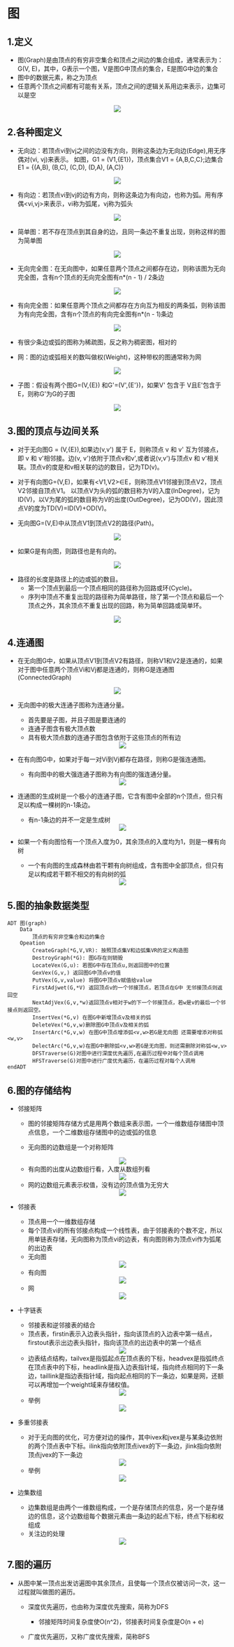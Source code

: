 # 图
## 1.定义
+ 图(Graph)是由顶点的有穷非空集合和顶点之间边的集合组成，通常表示为：G(V, E)，其中，G表示一个图，V是图G中顶点的集合，E是图G中边的集合
+ 图中的数据元素，称之为顶点
+ 任意两个顶点之间都有可能有关系，顶点之间的逻辑关系用边来表示，边集可以是空

<div align=center><img src="https://github.com/Upmerge/Daily/blob/master/1.DataStructuresAndAlgorithms/0.DataStructures/0.Note/image/45.PNG"/></div>

## 2.各种图定义
+ 无向边：若顶点vi到vj之间的边没有方向，则称这条边为无向边(Edge),用无序偶对(vi, vj)来表示。
如图，G1 = (V1,{E1})，顶点集合V1 = {A,B,C,C};边集合E1 = {(A,B), (B,C), (C,D), (D,A), (A,C)}

<div align=center><img src="https://github.com/Upmerge/Daily/blob/master/1.DataStructuresAndAlgorithms/0.DataStructures/0.Note/image/46.PNG"/></div>

+ 有向边：若顶点vi到vj的边有方向，则称这条边为有向边，也称为弧。用有序偶<vi,vj>来表示，vi称为弧尾，vj称为弧头

<div align=center><img src="https://github.com/Upmerge/Daily/blob/master/1.DataStructuresAndAlgorithms/0.DataStructures/0.Note/image/47.PNG"/></div>

+ 简单图：若不存在顶点到其自身的边，且同一条边不重复出现，则称这样的图为简单图

<div align=center><img src="https://github.com/Upmerge/Daily/blob/master/1.DataStructuresAndAlgorithms/0.DataStructures/0.Note/image/48.PNG"/></div>

+ 无向完全图：在无向图中，如果任意两个顶点之间都存在边，则称该图为无向完全图，含有n个顶点的无向完全图有n*(n - 1) / 2条边

<div align=center><img src="https://github.com/Upmerge/Daily/blob/master/1.DataStructuresAndAlgorithms/0.DataStructures/0.Note/image/49.PNG"/></div>

+ 有向完全图：如果任意两个顶点之间都存在方向互为相反的两条弧，则称该图为有向完全图，含有n个顶点的有向完全图有n*(n - 1)条边

<div align=center><img src="https://github.com/Upmerge/Daily/blob/master/1.DataStructuresAndAlgorithms/0.DataStructures/0.Note/image/50.PNG"/></div>

+ 有很少条边或弧的图称为稀疏图，反之称为稠密图，相对的

+ 网：图的边或弧相关的数叫做权(Weight)，这种带权的图通常称为网

<div align=center><img src="https://github.com/Upmerge/Daily/blob/master/1.DataStructuresAndAlgorithms/0.DataStructures/0.Note/image/51.PNG"/></div>

+ 子图：假设有两个图G=(V,{E}) 和G'=(V',{E'})，如果V' 包含于 V且E'包含于E，则称G'为G的子图

<div align=center><img src="https://github.com/Upmerge/Daily/blob/master/1.DataStructuresAndAlgorithms/0.DataStructures/0.Note/image/52.PNG"/></div>

## 3.图的顶点与边间关系

+ 对于无向图G = (V,{E}),如果边(v,v') 属于 E，则称顶点 v 和 v' 互为邻接点，即 v 和 v'相邻接。边(v, v')依附于顶点v和v',或者说(v,v')与顶点v 和 v'相关联。顶点v的度是和v相关联的边的数目，记为TD(v)。 

+ 对于有向图G=(V,E)，如果有<V1,V2>∈E，则称顶点V1邻接到顶点V2，顶点V2邻接自顶点V1。
以顶点V为头的弧的数目称为V的入度(InDegree)，记为ID(V)，以V为尾的弧的数目称为V的出度(OutDegree)，记为OD(V)，因此顶点V的度为TD(V)=ID(V)+OD(V)。

+ 无向图G=(V,E)中从顶点V1到顶点V2的路径(Path)。

<div align=center><img src="https://github.com/Upmerge/Daily/blob/master/1.DataStructuresAndAlgorithms/0.DataStructures/0.Note/image/53.PNG"/></div>

+ 如果G是有向图，则路径也是有向的。

<div align=center><img src="https://github.com/Upmerge/Daily/blob/master/1.DataStructuresAndAlgorithms/0.DataStructures/0.Note/image/54.PNG"/></div>

+ 路径的长度是路径上的边或弧的数目。
    + 第一个顶点到最后一个顶点相同的路径称为回路或环(Cycle)。
    + 序列中顶点不重复出现的路径称为简单路径，除了第一个顶点和最后一个顶点之外，其余顶点不重复出现的回路，称为简单回路或简单环。

<div align=center><img src="https://github.com/Upmerge/Daily/blob/master/1.DataStructuresAndAlgorithms/0.DataStructures/0.Note/image/55.PNG"/></div>

## 4.连通图

+ 在无向图G中，如果从顶点V1到顶点V2有路径，则称V1和V2是连通的，如果对于图中任意两个顶点Vi和Vj都是连通的，则称G是连通图(ConnectedGraph)

<div align=center><img src="https://github.com/Upmerge/Daily/blob/master/1.DataStructuresAndAlgorithms/0.DataStructures/0.Note/image/56.PNG"/></div>

+ 无向图中的极大连通子图称为连通分量。
    + 首先要是子图，并且子图是要连通的
    + 连通子图含有极大顶点数
    + 具有极大顶点数的连通子图包含依附于这些顶点的所有边

    <div align=center><img src="https://github.com/Upmerge/Daily/blob/master/1.DataStructuresAndAlgorithms/0.DataStructures/0.Note/image/57.PNG"/></div>

+ 在有向图G中，如果对于每一对Vi到Vj都存在路径，则称G是强连通图。
    + 有向图中的极大强连通子图称为有向图的强连通分量。

    <div align=center><img src="https://github.com/Upmerge/Daily/blob/master/1.DataStructuresAndAlgorithms/0.DataStructures/0.Note/image/58.PNG"/></div>

+ 连通图的生成树是一个极小的连通子图，它含有图中全部的n个顶点，但只有足以构成一棵树的n-1条边。
    + 有n-1条边的并不一定是生成树

    <div align=center><img src="https://github.com/Upmerge/Daily/blob/master/1.DataStructuresAndAlgorithms/0.DataStructures/0.Note/image/59.PNG"/></div>

+ 如果一个有向图恰有一个顶点入度为0，其余顶点的入度均为1，则是一棵有向树
    + 一个有向图的生成森林由若干颗有向树组成，含有图中全部顶点，但只有足以构成若干颗不相交的有向树的弧

    <div align=center><img src="https://github.com/Upmerge/Daily/blob/master/1.DataStructuresAndAlgorithms/0.DataStructures/0.Note/image/60.PNG"/></div>

## 5.图的抽象数据类型
~~~
ADT 图(graph)
    Data
        顶点的有穷非空集合和边的集合
    Opeation
        CreateGraph(*G,V,VR): 按照顶点集V和边弧集VR的定义构造图
        DestroyGraph(*G): 图G存在则销毁
        LocateVex(G,u): 若图G中存在顶点u,则返回图中的位置
        GexVex(G,v,) 返回图G中顶点v的值
        PutVex(G,v,value) 将图G中顶点v赋值给value
        FirstAdjwet(G,*V) 返回顶点v的一个邻接顶点，若顶点在G中 无邻接顶点则返回空
        NextAdjVex(G,v,*w)返回顶点v相对于w的下一个邻接顶点，若w是v的最后一个邻接点则返回空。
        InsertVex(*G,v) 在图G中新增顶点v及相关的弧
        DeleteVex(*G,v,w)删除图G中顶点v及相关的弧
        InsertArc(*G,v,w) 在图G中顶点增添弧<v,w>若G是无向图 还需要增添对称弧<w,v>
        DelectArc(*G,v,w)在图G中删除弧<v,w>若G是无向图，则还需删除对称弧<w,v>
        DFSTraverse(G)对图中进行深度优先遍历,在遍历过程中对每个顶点调用
        HFSTraverse(G)对图中进行广度优先遍历，在遍历过程对每个人调用
endADT
~~~

## 6.图的存储结构
+ 邻接矩阵
    + 图的邻接矩阵存储方式是用两个数组来表示图，一个一维数组存储图中顶点信息，一个二维数组存储图中的边或弧的信息

    + 无向图的边数组是一个对称矩阵

    <div align=center><img src="https://github.com/Upmerge/Daily/blob/master/1.DataStructuresAndAlgorithms/0.DataStructures/0.Note/image/61.PNG"/></div>

    + 有向图的出度从边数组行看，入度从数组列看

    <div align=center><img src="https://github.com/Upmerge/Daily/blob/master/1.DataStructuresAndAlgorithms/0.DataStructures/0.Note/image/62.PNG"/></div>

    + 网的边数组元素表示权值，没有边的顶点值为无穷大

    <div align=center><img src="https://github.com/Upmerge/Daily/blob/master/1.DataStructuresAndAlgorithms/0.DataStructures/0.Note/image/63.PNG"/></div>

+ 邻接表
    + 顶点用一个一维数组存储
    + 每个顶点vi的所有邻接点构成一个线性表，由于邻接表的个数不定，所以用单链表存储，无向图称为顶点vi的边表，有向图则称为顶点vi作为弧尾的出边表
    + 无向图

    <div align=center><img src="https://github.com/Upmerge/Daily/blob/master/1.DataStructuresAndAlgorithms/0.DataStructures/0.Note/image/64.PNG"/></div>


    + 有向图

    <div align=center><img src="https://github.com/Upmerge/Daily/blob/master/1.DataStructuresAndAlgorithms/0.DataStructures/0.Note/image/65.PNG"/></div>

    + 网
            
    <div align=center><img src="https://github.com/Upmerge/Daily/blob/master/1.DataStructuresAndAlgorithms/0.DataStructures/0.Note/image/66.PNG"/></div>

+ 十字链表
    + 邻接表和逆邻接表的结合
    + 顶点表，firstin表示入边表头指针，指向该顶点的入边表中第一结点，firstout表示出边表头指针，指向该顶点的出边表中的第一个结点
                
    <div align=center><img src="https://github.com/Upmerge/Daily/blob/master/1.DataStructuresAndAlgorithms/0.DataStructures/0.Note/image/67.PNG"/></div>

    + 边表结点结构，tailvex是指弧起点在顶点表的下标，headvex是指弧终点在顶点表中的下标，headlink是指入边表指针域，指向终点相同的下一条边，taillink是指边表指针域，指向起点相同的下一条边，如果是网，还额可以再增加一个weight域来存储权值。
                    
    <div align=center><img src="https://github.com/Upmerge/Daily/blob/master/1.DataStructuresAndAlgorithms/0.DataStructures/0.Note/image/68.PNG"/></div>

    + 举例

    <div align=center><img src="https://github.com/Upmerge/Daily/blob/master/1.DataStructuresAndAlgorithms/0.DataStructures/0.Note/image/69.PNG"/></div>

+ 多重邻接表
    + 对于无向图的优化，可方便对边的操作，其中ivex和jvex是与某条边依附的两个顶点表中下标。ilink指向依附顶点ivex的下一条边，jlink指向依附顶点jvex的下一条边

    <div align=center><img src="https://github.com/Upmerge/Daily/blob/master/1.DataStructuresAndAlgorithms/0.DataStructures/0.Note/image/70.PNG"/></div>

    + 举例

    <div align=center><img src="https://github.com/Upmerge/Daily/blob/master/1.DataStructuresAndAlgorithms/0.DataStructures/0.Note/image/71.PNG"/></div>

+ 边集数组
    + 边集数组是由两个一维数组构成，一个是存储顶点的信息，另一个是存储边的信息，这个边数组每个数据元素由一条边的起点下标，终点下标和权组成
    + 关注边的处理
    
    <div align=center><img src="https://github.com/Upmerge/Daily/blob/master/1.DataStructuresAndAlgorithms/0.DataStructures/0.Note/image/72.PNG"/></div>

## 7.图的遍历
+ 从图中某一顶点出发访遍图中其余顶点，且使每一个顶点仅被访问一次，这一过程就叫做图的遍历。
    + 深度优先遍历，也由称为深度优先搜索，简称为DFS
        + 邻接矩阵时间复杂度使O(n^2)，邻接表时间复杂度是O(n + e)

    + 广度优先遍历，又称广度优先搜索，简称BFS

